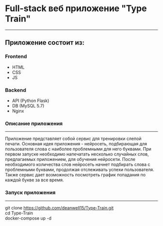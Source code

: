 **Full-stack веб приложение "Type Train"**
=========
-----
Приложение состоит из:
---------
### Frontend
+ HTML
+ CSS
+ JS
### Backend
+ API (Python Flask)
+ DB (MySQL 5.7)
+ Nginx

### Описание приложения
---
Приложение представляет собой сервис для тренировки слепой печати.
Основная идея приложения - нейросеть, подбирающая для пользователя слова с наиболее проблемными для него буквами.
При первом запуске необходимо напечатать несколько случайных слов, предлагаемых приложением, для обучения нейросети. После необходимого количества слов нейросеть начнет подбирать слова с проблемными буквами, продолжая отслеживать успехи пользователя.
Также сервис дает возможность посмотреть график попадания по каждой букве за все время.

### Запуск приложения
---
git clone https://github.com/deanwell15/Type-Train.git  
cd Type-Train  
docker-compose up -d